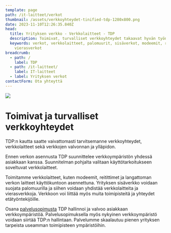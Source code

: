 ```yaml
---
template: page
path: /it-laitteet/verkot
thumbnail: /assets/verkkoyhteydet-tinified-tdp-1280x800.png
date: 2023-11-10T12:26:35.840Z
head:
  title: Yrityksen verkko - Verkkolaitteet - TDP
  description: Toimivat, turvalliset verkkoyhteydet takaavat hyvän työntekijäkokemuksen.
  keywords: verkot, verkkolaitteet, palomuurit, sisäverkot, modeemit, reitittimet,
    vierasverkot
breadcrumb:
  - path: /
    label: TDP
  - path: /it-laitteet/
    label: IT-laitteet
  - label: Yrityksen verkot
contactForm: Ota yhteyttä
---
```

![](/assets/verkkoyhteydet-tinified-tdp-1280x800.png)

# Toimivat ja turvalliset verkkoyhteydet

TDP:n kautta saatte vaivattomasti tarvitsemanne verkkoyhteydet, verkkolaitteet sekä verkkojen valvonnan ja ylläpidon. 

Ennen verkon asennusta TDP suunnittelee verkkoympäristön yhdessä asiakkaan kanssa. Suunnitelman pohjalta valitaan käyttötarkoitukseen soveltuvat verkkolaitteet. 

Toimitamme verkkolaitteet, kuten modeemit, reitittimet ja langattoman verkon laitteet käyttökuntoon asennettuna. Yrityksen sisäverkko voidaan suojata palomuurilla ja siihen voidaan yhdistää verkkolaitteita ja vierasverkkoja. Verkkoon voi liittää myös muita toimipisteitä ja yhteydet etätyöntekijöille.

Osana <a href="/it-palvelut/palvelusopimus">palvelusopimusta</a> TDP hallinnoi ja valvoo asiakkaan verkkoympäristöä. Palvelusopimuksella myös nykyinen verkkoympäristö voidaan siirtää TDP:n hallintaan. Palvelumme skaalautuu pienen yrityksen tarpeista useamman toimipisteen ympäristöihin.